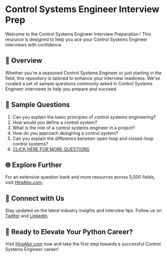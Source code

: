 # Control Systems Engineer Interview Prep

Welcome to the Control Systems Engineer Interview Preparation ! This resource is designed to help you ace your Control Systems Engineer interviews with confidence.

## 🚀 Overview

Whether you're a seasoned Control Systems Engineer or just starting in the field, this repository is tailored to enhance your interview readiness. We've curated a set of sample questions commonly asked in Control Systems Engineer interviews to help you prepare and succeed.

## 📝 Sample Questions

1. Can you explain the basic principles of control systems engineering?
2. How would you define a control system?
3. What is the role of a control systems engineer in a project?
4. How do you approach designing a control system?
5. Can you explain the difference between open-loop and closed-loop control systems?
6. [CLICK HERE FOR MORE QUESTIONS](https://hireabo.com/job/3_2_4/Control%20Systems%20Engineer)

## 🌐 Explore Further

For an extensive question bank and more resources across 5,000 fields, visit [HireAbo.com](https://www.hireabo.com).

## 📱 Connect with Us

Stay updated on the latest industry insights and interview tips. Follow us on [Twitter](https://twitter.com/hireabo) and [LinkedIn](https://www.linkedin.com/in/hire-abo-3609972a8/).

## 🚀 Ready to Elevate Your Python Career?

Visit [HireAbo.com](https://www.hireabo.com) now and take the first step towards a successful Control Systems Engineer career!